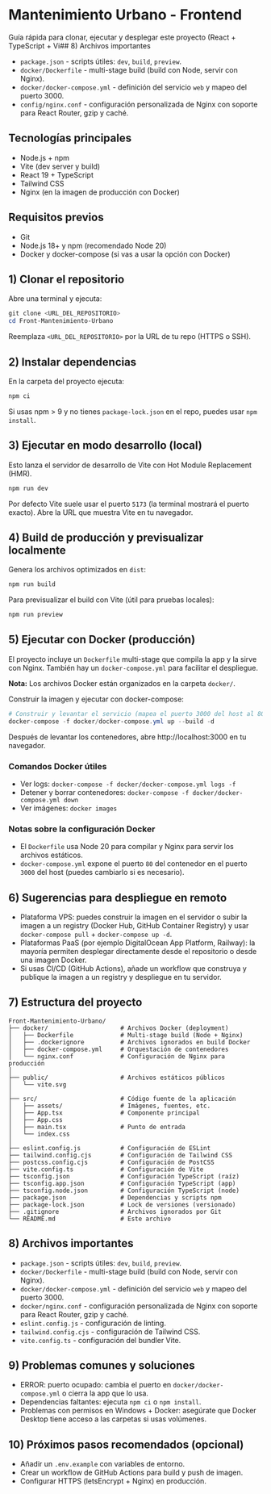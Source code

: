 # Mantenimiento Urbano - Frontend

Guía rápida para clonar, ejecutar y desplegar este proyecto (React + TypeScript + Vi## 8) Archivos importantes
- `package.json` - scripts útiles: `dev`, `build`, `preview`.
- `docker/Dockerfile` - multi-stage build (build con Node, servir con Nginx).
- `docker/docker-compose.yml` - definición del servicio `web` y mapeo del puerto 3000.
- `config/nginx.conf` - configuración personalizada de Nginx con soporte para React Router, gzip y caché.


## Tecnologías principales
- Node.js + npm
- Vite (dev server y build)
- React 19 + TypeScript
- Tailwind CSS
- Nginx (en la imagen de producción con Docker)

## Requisitos previos
- Git
- Node.js 18+ y npm (recomendado Node 20)
- Docker y docker-compose (si vas a usar la opción con Docker)

## 1) Clonar el repositorio

Abre una terminal y ejecuta:

```powershell
git clone <URL_DEL_REPOSITORIO>
cd Front-Mantenimiento-Urbano
```

Reemplaza `<URL_DEL_REPOSITORIO>` por la URL de tu repo (HTTPS o SSH).

## 2) Instalar dependencias

En la carpeta del proyecto ejecuta:

```powershell
npm ci
```

Si usas npm > 9 y no tienes `package-lock.json` en el repo, puedes usar `npm install`.

## 3) Ejecutar en modo desarrollo (local)

Esto lanza el servidor de desarrollo de Vite con Hot Module Replacement (HMR).

```powershell
npm run dev
```

Por defecto Vite suele usar el puerto `5173` (la terminal mostrará el puerto exacto). Abre la URL que muestra Vite en tu navegador.

## 4) Build de producción y previsualizar localmente

Genera los archivos optimizados en `dist`:

```powershell
npm run build
```

Para previsualizar el build con Vite (útil para pruebas locales):

```powershell
npm run preview
```

## 5) Ejecutar con Docker (producción)

El proyecto incluye un `Dockerfile` multi-stage que compila la app y la sirve con Nginx. También hay un `docker-compose.yml` para facilitar el despliegue.

**Nota:** Los archivos Docker están organizados en la carpeta `docker/`.

Construir la imagen y ejecutar con docker-compose:

```powershell
# Construir y levantar el servicio (mapea el puerto 3000 del host al 80 del container)
docker-compose -f docker/docker-compose.yml up --build -d
```

Después de levantar los contenedores, abre http://localhost:3000 en tu navegador.

### Comandos Docker útiles
- Ver logs: `docker-compose -f docker/docker-compose.yml logs -f`
- Detener y borrar contenedores: `docker-compose -f docker/docker-compose.yml down`
- Ver imágenes: `docker images`

### Notas sobre la configuración Docker
- El `Dockerfile` usa Node 20 para compilar y Nginx para servir los archivos estáticos.
- `docker-compose.yml` expone el puerto `80` del contenedor en el puerto `3000` del host (puedes cambiarlo si es necesario).

## 6) Sugerencias para despliegue en remoto

- Plataforma VPS: puedes construir la imagen en el servidor o subir la imagen a un registry (Docker Hub, GitHub Container Registry) y usar `docker-compose pull` + `docker-compose up -d`.
- Plataformas PaaS (por ejemplo DigitalOcean App Platform, Railway): la mayoría permiten desplegar directamente desde el repositorio o desde una imagen Docker.
- Si usas CI/CD (GitHub Actions), añade un workflow que construya y publique la imagen a un registry y despliegue en tu servidor.

## 7) Estructura del proyecto

```
Front-Mantenimiento-Urbano/
├── docker/                    # Archivos Docker (deployment)
│   ├── Dockerfile             # Multi-stage build (Node + Nginx)
│   ├── .dockerignore          # Archivos ignorados en build Docker
│   ├── docker-compose.yml     # Orquestación de contenedores
│   └── nginx.conf             # Configuración de Nginx para producción
│
├── public/                    # Archivos estáticos públicos
│   └── vite.svg
│
├── src/                       # Código fuente de la aplicación
│   ├── assets/                # Imágenes, fuentes, etc.
│   ├── App.tsx                # Componente principal
│   ├── App.css
│   ├── main.tsx               # Punto de entrada
│   └── index.css
│
├── eslint.config.js           # Configuración de ESLint
├── tailwind.config.cjs        # Configuración de Tailwind CSS
├── postcss.config.cjs         # Configuración de PostCSS
├── vite.config.ts             # Configuración de Vite
├── tsconfig.json              # Configuración TypeScript (raíz)
├── tsconfig.app.json          # Configuración TypeScript (app)
├── tsconfig.node.json         # Configuración TypeScript (node)
├── package.json               # Dependencias y scripts npm
├── package-lock.json          # Lock de versiones (versionado)
├── .gitignore                 # Archivos ignorados por Git
└── README.md                  # Este archivo
```

## 8) Archivos importantes
- `package.json` - scripts útiles: `dev`, `build`, `preview`.
- `docker/Dockerfile` - multi-stage build (build con Node, servir con Nginx).
- `docker/docker-compose.yml` - definición del servicio `web` y mapeo del puerto 3000.
- `docker/nginx.conf` - configuración personalizada de Nginx con soporte para React Router, gzip y caché.
- `eslint.config.js` - configuración de linting.
- `tailwind.config.cjs` - configuración de Tailwind CSS.
- `vite.config.ts` - configuración del bundler Vite.

## 9) Problemas comunes y soluciones
- ERROR: puerto ocupado: cambia el puerto en `docker/docker-compose.yml` o cierra la app que lo usa.
- Dependencias faltantes: ejecuta `npm ci` o `npm install`.
- Problemas con permisos en Windows + Docker: asegúrate que Docker Desktop tiene acceso a las carpetas si usas volúmenes.

## 10) Próximos pasos recomendados (opcional)
- Añadir un `.env.example` con variables de entorno.
- Crear un workflow de GitHub Actions para build y push de imagen.
- Configurar HTTPS (letsEncrypt + Nginx) en producción.

